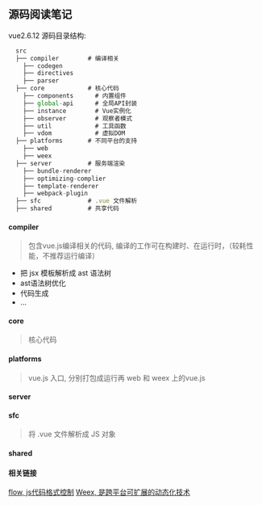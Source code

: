 ## 源码阅读笔记

vue2.6.12 源码目录结构:
```js
  src
  ├── compiler        # 编译相关
    ├── codegen
    ├── directives
    ├── parser
  ├── core            # 核心代码
    ├── components      # 内置组件
    ├── global-api      # 全局API封装
    ├── instance        # Vue实例化
    ├── observer        # 观察者模式
    ├── util            # 工具函数
    ├── vdom            # 虚拟DOM
  ├── platforms       # 不同平台的支持
    ├── web
    ├── weex
  ├── server          # 服务端渲染
    ├── bundle-renderer
    ├── optimizing-complier
    ├── template-renderer
    ├── webpack-plugin
  ├── sfc             # .vue 文件解析
  ├── shared          # 共享代码
```

#### compiler
> 包含vue.js编译相关的代码, 编译的工作可在构建时、在运行时，（较耗性能，不推荐运行编译）
- 把 jsx 模板解析成 ast 语法树
- ast语法树优化
- 代码生成
- ...

#### core
> 核心代码

#### platforms
> vue.js 入口, 分别打包成运行再 web 和 weex 上的vue.js

#### server

#### sfc
> 将 .vue 文件解析成 JS 对象

#### shared

#### 相关链接
[flow, js代码格式控制](https://flow.org/en/docs/getting-started/)
[Weex, 是跨平台可扩展的动态化技术](https://esmeetu.gitbooks.io/weex/content/advanced/how-it-works.html)